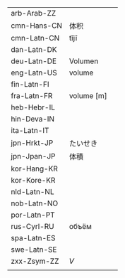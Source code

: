 | | | |
|-|-|-|
| arb-Arab-ZZ |  |  |
| cmn-Hans-CN | 体积 |  |
| cmn-Latn-CN | tǐjī |  |
| dan-Latn-DK |  |  |
| deu-Latn-DE | Volumen |  |
| eng-Latn-US | volume |  |
| fin-Latn-FI |  |  |
| fra-Latn-FR | volume [m] |  |
| heb-Hebr-IL |  |  |
| hin-Deva-IN |  |  |
| ita-Latn-IT |  |  |
| jpn-Hrkt-JP | たいせき |  |
| jpn-Jpan-JP | 体積 |  |
| kor-Hang-KR |  |  |
| kor-Kore-KR |  |  |
| nld-Latn-NL |  |  |
| nob-Latn-NO |  |  |
| por-Latn-PT |  |  |
| rus-Cyrl-RU | объём |  |
| spa-Latn-ES |  |  |
| swe-Latn-SE |  |  |
| zxx-Zsym-ZZ | 𝘝 |  |
|  |  |  |
